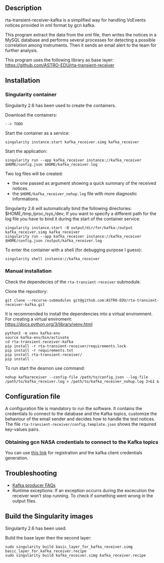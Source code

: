 ## Description

rta-transient-receiver-kafka is a simplified way for handling VoEvents notices provided in xml format by gcn kafka. 

This program extract the data from the xml file, then writes the notices in a MySQL database and performs several processes for detecting a possible correlation among instruments. Then it sends an email alert to the team for further analysis. 

This program uses the following library as base layer: https://github.com/ASTRO-EDU/rta-transient-receiver 


## Installation

### Singularity container
Singularity 2.6 has been used to create the containers. 

Download the containers:
```
--> TODO
```
Start the container as a service:
```
singularity instance.start kafka_receiver.simg kafka_receiver
```
Start the application:
```
singularity run --app kafka_receiver instance://kafka_receiver $HOME/config.json $HOME/kafka_receiver.log
```
Two log files will be created: 
* the one passed as argument showing a quick summary of the received notices.
* the `$HOME/kafka_receiver_nohup.log` file with more diagnostic informations.

Singularity 2.6 will automatically bind the following directories: $HOME,/tmp,/proc,/sys,/dev; If you want to specify a different path for the log file you have to bind it during the start of the container service: 
```
singularity instance.start -B output/dir/for/kafka:/output kafka_receiver.simg kafka_receiver
singularity run --app kafka_receiver instance://kafka_receiver $HOME/config.json /output/kafka_receiver.log
```

To enter the container with a shell (for debugging purpose I guess):
```
singularity shell instance://kafka_receiver
```


### Manual installation
Check the dependecies of the `rta-transient-receiver` submodule. 

Clone the repository:
```
git clone --recurse-submodules git@github.com:ASTRO-EDU/rta-transient-receiver-kafka.git
```
It is recommended to install the dependencies into a virtual enviromnent. For creating a  virtual enviroment: https://docs.python.org/3/library/venv.html
```
python3 -m venv kafka-env
source kafka-env/bin/activate
cd rta-transient-receiver-kafka
pip install -r rta-transient-receiver/requirements.lock
pip install -r requirements.txt
pip install rta-transient-receiver/
pip install .
```
To run start the deamon use command: 
```
nohup kafkareceiver --config-file /path/to/config.json --log-file /path/to/kafka_receiver.log > /path/to/kafka_receiver_nohup.log 2>&1 &
```

## Configuration file
A configuration file is mandatory to run the software. It contains the credentials to connect
to the database and the Kafka topics, customize the behaviour of the email sender and decides how to handle the test notices. 
The file `rta-transient-receiver/config.template.json` shows the required key-values pairs.

### Obtaining gcn NASA credentials to connect to the Kafka topics
You can use [this link](https://gcn.nasa.gov/quickstart) for registration and the kafka client credentials generation. 

## Troubleshooting 
* [Kafka producer FAQs](https://gcn.nasa.gov/docs/faq#what-does-the-warning-subscribed-topic-not-available-gcnclassictextagile_grb_ground-broker-unknown-topic-or-partition-mean)
* Runtime exceptions: If an exception occurrs during the excecution the receiver won't stop running. To check if something went wrong in the output files. 

## Build the Singularity images
Singularity 2.6 has been used.

Build the base layer then the second layer:
```
sudo singularity build basic_layer_for_kafka_receiver.simg basic_layer_for_kafka_receiver.recipe
sudo singularity build kafka_receiver.simg kafka_receiver.recipe
```